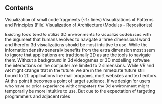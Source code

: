 ## Contents

Visualization of small code fragments (~15 lines)
Visualizations of Patterns and Principles (File)
Visualization of Architecture (Modules - Repositories)

Existing tools tend to utilize 3D environments to visualize codebases with the argument that humans evolved to navigate a three dimensional world and therefor 3d visualizations should be most intuitive to use. While the information density generally benefits from the extra dimension most seem to ignore that applications are traditionally 2D as are the tools to navigate them. Without a background in 3d videogames or 3D modelling software the interactions on the computer are limited to 2 dimensions. While VR and AR might change that in the future, we are in the immediate future still bound to 2D applications like mail programs, most websites and text editors. At this point it becomes a point of target audience. If we design for users who have no prior experience with computers the 3d environment might temporarily be more intuitive to use. But due to the expectation of targeting programmers and adjacent roles